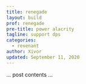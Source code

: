```yaml
---
title: renegade
layout: build
prof: renegade
pre-title: power alacrity
tagline: support dps
categories:
  - revenant
author: Xivor
updated: September 11, 2020
---
```


… post contents …